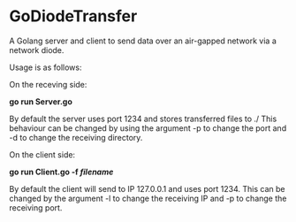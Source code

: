 # GoDiodeTransfer
A Golang server and client to send data over an air-gapped network via a network diode.

Usage is as follows:


On the receving side:

__go run Server.go__

By default the server uses port 1234 and stores transferred files to ./
This behaviour can be changed by using the argument -p to change the port and -d to change the receiving directory.


On the client side:

__go run Client.go -f *filename*__

By default the client will send to IP 127.0.0.1 and uses port 1234.
This can be changed by the argument -l to change the receiving IP and -p to change the receiving port.
